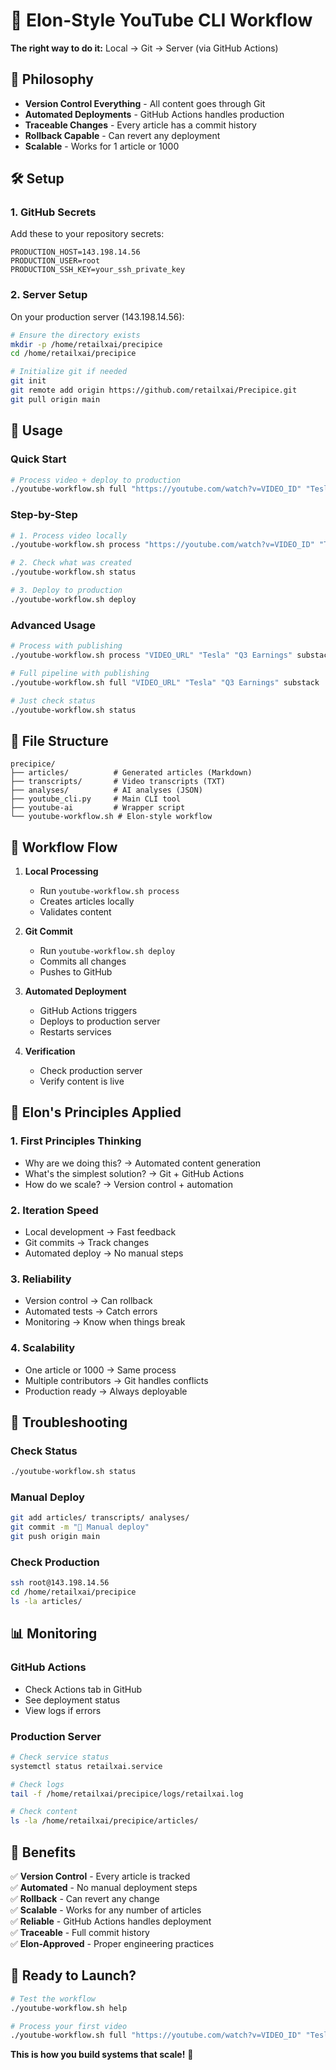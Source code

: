# 🚀 Elon-Style YouTube CLI Workflow

**The right way to do it:** Local → Git → Server (via GitHub Actions)

## 🎯 Philosophy

- **Version Control Everything** - All content goes through Git
- **Automated Deployments** - GitHub Actions handles production
- **Traceable Changes** - Every article has a commit history
- **Rollback Capable** - Can revert any deployment
- **Scalable** - Works for 1 article or 1000

## 🛠️ Setup

### 1. GitHub Secrets
Add these to your repository secrets:
```
PRODUCTION_HOST=143.198.14.56
PRODUCTION_USER=root
PRODUCTION_SSH_KEY=your_ssh_private_key
```

### 2. Server Setup
On your production server (143.198.14.56):
```bash
# Ensure the directory exists
mkdir -p /home/retailxai/precipice
cd /home/retailxai/precipice

# Initialize git if needed
git init
git remote add origin https://github.com/retailxai/Precipice.git
git pull origin main
```

## 🚀 Usage

### Quick Start
```bash
# Process video + deploy to production
./youtube-workflow.sh full "https://youtube.com/watch?v=VIDEO_ID" "Tesla" "Q3 Earnings" substack
```

### Step-by-Step
```bash
# 1. Process video locally
./youtube-workflow.sh process "https://youtube.com/watch?v=VIDEO_ID" "Tesla" "Q3 Earnings"

# 2. Check what was created
./youtube-workflow.sh status

# 3. Deploy to production
./youtube-workflow.sh deploy
```

### Advanced Usage
```bash
# Process with publishing
./youtube-workflow.sh process "VIDEO_URL" "Tesla" "Q3 Earnings" substack

# Full pipeline with publishing
./youtube-workflow.sh full "VIDEO_URL" "Tesla" "Q3 Earnings" substack

# Just check status
./youtube-workflow.sh status
```

## 📁 File Structure

```
precipice/
├── articles/          # Generated articles (Markdown)
├── transcripts/       # Video transcripts (TXT)
├── analyses/          # AI analyses (JSON)
├── youtube_cli.py     # Main CLI tool
├── youtube-ai         # Wrapper script
└── youtube-workflow.sh # Elon-style workflow
```

## 🔄 Workflow Flow

1. **Local Processing**
   - Run `youtube-workflow.sh process`
   - Creates articles locally
   - Validates content

2. **Git Commit**
   - Run `youtube-workflow.sh deploy`
   - Commits all changes
   - Pushes to GitHub

3. **Automated Deployment**
   - GitHub Actions triggers
   - Deploys to production server
   - Restarts services

4. **Verification**
   - Check production server
   - Verify content is live

## 🎯 Elon's Principles Applied

### 1. **First Principles Thinking**
- Why are we doing this? → Automated content generation
- What's the simplest solution? → Git + GitHub Actions
- How do we scale? → Version control + automation

### 2. **Iteration Speed**
- Local development → Fast feedback
- Git commits → Track changes
- Automated deploy → No manual steps

### 3. **Reliability**
- Version control → Can rollback
- Automated tests → Catch errors
- Monitoring → Know when things break

### 4. **Scalability**
- One article or 1000 → Same process
- Multiple contributors → Git handles conflicts
- Production ready → Always deployable

## 🔧 Troubleshooting

### Check Status
```bash
./youtube-workflow.sh status
```

### Manual Deploy
```bash
git add articles/ transcripts/ analyses/
git commit -m "🤖 Manual deploy"
git push origin main
```

### Check Production
```bash
ssh root@143.198.14.56
cd /home/retailxai/precipice
ls -la articles/
```

## 📊 Monitoring

### GitHub Actions
- Check Actions tab in GitHub
- See deployment status
- View logs if errors

### Production Server
```bash
# Check service status
systemctl status retailxai.service

# Check logs
tail -f /home/retailxai/precipice/logs/retailxai.log

# Check content
ls -la /home/retailxai/precipice/articles/
```

## 🎉 Benefits

✅ **Version Control** - Every article is tracked  
✅ **Automated** - No manual deployment steps  
✅ **Rollback** - Can revert any change  
✅ **Scalable** - Works for any number of articles  
✅ **Reliable** - GitHub Actions handles deployment  
✅ **Traceable** - Full commit history  
✅ **Elon-Approved** - Proper engineering practices  

## 🚀 Ready to Launch?

```bash
# Test the workflow
./youtube-workflow.sh help

# Process your first video
./youtube-workflow.sh full "https://youtube.com/watch?v=VIDEO_ID" "Tesla" "Q3 Earnings" substack
```

**This is how you build systems that scale!** 🎯
